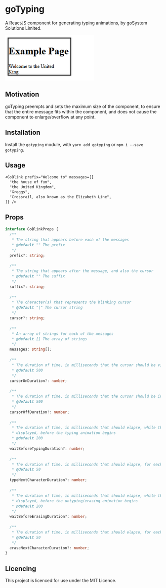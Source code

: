 # goTyping

A ReactJS component for generating typing animations, by goSystem Solutions Limited.

![An animation of the above code](./.github/firefox_GIEl31qpxt.gif)

## Motivation

goTyping preempts and sets the maximum size of the component, to ensure that the entire message fits within the component, and does not cause the component to enlarge/overflow at any point.

## Installation

Install the `gotyping` module, with `yarn add gotyping` or `npm i --save gotyping`.

## Usage

```tsx
<GoBlink prefix="Welcome to" messages={[
  "the house of fun",
  "the United Kingdom",
  "Greggs",
  "Crossrail, also known as the Elizabeth Line",
]} />
```

## Props

```ts
interface GoBlinkProps {
  /**
   * The string that appears before each of the messages
   * @default "" The prefix
   */
  prefix?: string;

  /**
   * The string that appears after the message, and also the cursor
   * @default "" The suffix
   */
  suffix?: string;

  /**
   * The character(s) that represents the blinking cursor
   * @default "|" The cursor string
   */
  cursor?: string;

  /**
   * An array of strings for each of the messages
   * @default [] The array of strings
   */
  messages: string[];

  /**
   * The duration of time, in milliseconds that the cursor should be visible for
   * @default 500
   */
  cursorOnDuration?: number;

  /**
   * The duration of time, in milliseconds that the cursor should be invisible for
   * @default 500
   */
  cursorOffDuration?: number;

  /**
   * The duration of time, in milliseconds that should elapse, while there is no text
   * displayed, before the typing animation begins
   * @default 200
   */
  waitBeforeTypingDuration?: number;

  /**
   * The duration of time, in milliseconds that should elapse, for each character to be typed
   * @default 50
   */
  typeNextCharacterDuration?: number;

  /**
   * The duration of time, in milliseconds that should elapse, while the text is
   * displayed, before the untyping/erasing animation begins
   * @default 200
   */
  waitBeforeErasingDuration?: number;

  /**
   * The duration of time, in milliseconds that should elapse, for each character to be untyped/erased
   * @default 50
   */
  eraseNextCharacterDuration?: number;
}
```


## Licencing

This project is licenced for use under the MIT Licence.
